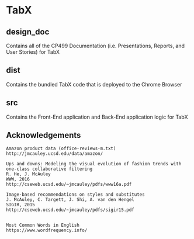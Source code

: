 # TabX

## design_doc
   Contains all of the CP499 Documentation (i.e. Presentations, Reports, and User Stories) for TabX
## dist
   Contains the bundled TabX code that is deployed to the Chrome Browser
## src
   Contains the Front-End application and Back-End application logic for TabX

## Acknowledgements 
    Amazon product data (office-reviews-m.txt) 
    http://jmcauley.ucsd.edu/data/amazon/
    
    Ups and downs: Modeling the visual evolution of fashion trends with one-class collaborative filtering
    R. He, J. McAuley
    WWW, 2016
    http://cseweb.ucsd.edu/~jmcauley/pdfs/www16a.pdf

    Image-based recommendations on styles and substitutes
    J. McAuley, C. Targett, J. Shi, A. van den Hengel
    SIGIR, 2015
    http://cseweb.ucsd.edu/~jmcauley/pdfs/sigir15.pdf


    Most Common Words in English
    https://www.wordfrequency.info/

